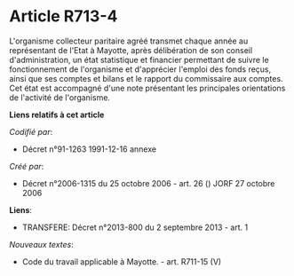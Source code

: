 # Article R713-4

L'organisme collecteur paritaire agréé transmet chaque année au représentant de l'Etat à Mayotte, après délibération de son
conseil d'administration, un état statistique et financier permettant de suivre le fonctionnement de l'organisme et
d'apprécier l'emploi des fonds reçus, ainsi que ses comptes et bilans et le rapport du commissaire aux comptes. Cet état est
accompagné d'une note présentant les principales orientations de l'activité de l'organisme.

**Liens relatifs à cet article**

_Codifié par_:

  - Décret n°91-1263 1991-12-16 annexe

_Créé par_:

  - Décret n°2006-1315 du 25 octobre 2006 - art. 26 () JORF 27 octobre 2006

**Liens**:

  - TRANSFERE: Décret n°2013-800 du 2 septembre 2013 - art. 1

_Nouveaux textes_:

  - Code du travail applicable à Mayotte. - art. R711-15 (V)
